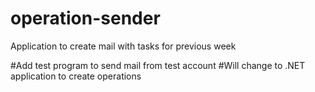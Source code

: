 # operation-sender
Application to create mail with tasks for previous week



#Add test program to send mail from test account
#Will change to .NET application to create operations
